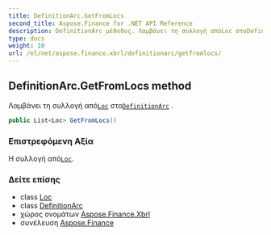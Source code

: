 ```yaml
---
title: DefinitionArc.GetFromLocs
second_title: Aspose.Finance for .NET API Reference
description: DefinitionArc μέθοδος. Λαμβάνει τη συλλογή απόLoc στοDefinitionArc .
type: docs
weight: 10
url: /el/net/aspose.finance.xbrl/definitionarc/getfromlocs/
---
```

## DefinitionArc.GetFromLocs method

Λαμβάνει τη συλλογή από[`Loc`](../../loc/) στο[`DefinitionArc`](../) .

```csharp
public List<Loc> GetFromLocs()
```

### Επιστρεφόμενη Αξία

Η συλλογή από[`Loc`](../../loc/).

### Δείτε επίσης

* class [Loc](../../loc/)
* class [DefinitionArc](../)
* χώρος ονομάτων [Aspose.Finance.Xbrl](../../definitionarc/)
* συνέλευση [Aspose.Finance](../../../)


